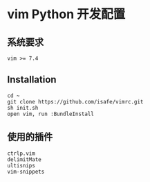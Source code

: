 vim Python 开发配置
=====

## 系统要求

    vim >= 7.4

## Installation

    cd ~
    git clone https://github.com/isafe/vimrc.git
    sh init.sh
    open vim, run :BundleInstall

## 使用的插件

    ctrlp.vim
    delimitMate
    ultisnips
    vim-snippets
